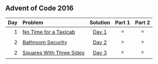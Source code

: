 ## Advent of Code 2016

| Day | Problem                                                         |      Solution       | Part 1 | Part 2 |
|----:|:----------------------------------------------------------------|:-------------------:|:------:|:------:|
|   1 | [No Time for a Taxicab](https://adventofcode.com/2016/day/1)    | [Day 1](Day01.java) | :star: | :star: |
|   2 | [Bathroom Security](https://adventofcode.com/2016/day/2)        | [Day 2](Day02.java) | :star: | :star: |
|   2 | [Squares With Three Sides](https://adventofcode.com/2016/day/3) | [Day 3](Day03.java) | :star: | :star: |